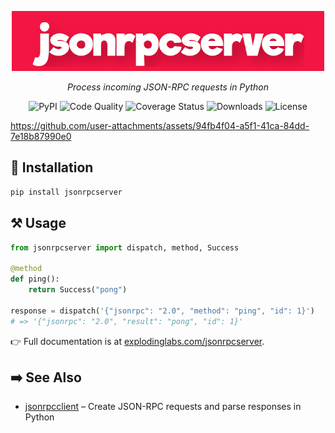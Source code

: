 <p align="center">
  <img alt="Jsonrpcserver Logo" src="https://github.com/explodinglabs/jsonrpcserver/blob/main/logo.png?raw=true" />
</p>

<p align="center">
  <i>Process incoming JSON-RPC requests in Python</i>
</p>

<p align="center">
  <img src="https://img.shields.io/pypi/v/jsonrpcserver.svg" alt="PyPI" />
  <img src="https://github.com/explodinglabs/jsonrpcserver/actions/workflows/code-quality.yml/badge.svg" alt="Code Quality" />
  <img src="https://coveralls.io/repos/github/explodinglabs/jsonrpcserver/badge.svg?branch=main" alt="Coverage Status" />
  <img src="https://img.shields.io/pypi/dw/jsonrpcserver" alt="Downloads" />
  <img src="https://img.shields.io/pypi/l/jsonrpcserver.svg" alt="License" />
</p>

https://github.com/user-attachments/assets/94fb4f04-a5f1-41ca-84dd-7e18b87990e0

## 🚀 Installation

```sh
pip install jsonrpcserver
```

## ⚒️ Usage

```python
from jsonrpcserver import dispatch, method, Success

@method
def ping():
    return Success("pong")

response = dispatch('{"jsonrpc": "2.0", "method": "ping", "id": 1}')
# => '{"jsonrpc": "2.0", "result": "pong", "id": 1}'
```

👉 Full documentation is at [explodinglabs.com/jsonrpcserver](https://www.explodinglabs.com/jsonrpcserver/).

## ➡️ See Also

- [jsonrpcclient](https://github.com/explodinglabs/jsonrpcclient) – Create JSON-RPC requests and parse responses in Python
